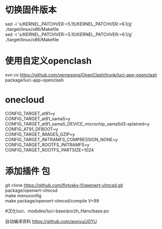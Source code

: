 # 切换固件版本
sed -i 's/KERNEL_PATCHVER:=5.15/KERNEL_PATCHVER:=6.1/g' ./target/linux/x86/Makefile \
sed -i 's/KERNEL_PATCHVER:=5.10/KERNEL_PATCHVER:=6.1/g' ./target/linux/x86/Makefile 
# 使用自定义openclash
svn co https://github.com/vernesong/OpenClash/trunk/luci-app-openclash package/luci-app-openclash
# onecloud
CONFIG_TARGET_at91=y \
CONFIG_TARGET_at91_sama5=y \
CONFIG_TARGET_at91_sama5_DEVICE_microchip_sama5d3-xplained=y \
CONFIG_AT91_DFBOOT=y \
CONFIG_TARGET_IMAGES_GZIP=y \
CONFIG_TARGET_INITRAMFS_COMPRESSION_NONE=y \
CONFIG_TARGET_ROOTFS_INITRAMFS=y \
CONFIG_TARGET_ROOTFS_PARTSIZE=1024
# 添加插件 包
git clone https://github.com/flytosky-f/openwrt-vlmcsd.git package/openwrt-vlmcsd \
make menuconfig \
make package/openwrt-vlmcsd/compile V=99

#汉化luci、modules/luci-base/po/zh_Hans/base.po

自动编译资料
https://github.com/aoxiyu/JGYU
